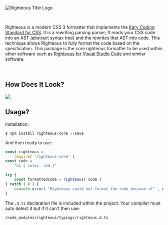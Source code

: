 
![Righteous Title Logo](https://user-images.githubusercontent.com/2157285/45636152-3031fb00-babc-11e8-92f9-e3ce93b1ca09.png)

<br>

Righteous is a modern CSS 3 formatter that implements the [Kary Coding Standard for CSS](https://coding.standards.kary.us/languages/css). It is a rewriting parsing parser; It reads your CSS code into an AST (abstract syntax tree) and the rewrites that AST into code. This technique allows Righteous to fully format the code based on the specification. This package is the core righteous formatter to be used within other software such as [Righteous for Visual Studio Code](https://marketplace.visualstudio.com/items?itemName=karyfoundation.righteous) and similar software.

<br>

## How Does It Look?
![](https://user-images.githubusercontent.com/2157285/45636305-9b7bcd00-babc-11e8-87f6-5e1b1a4d7088.png)


## Usage?

Installation:

```shell
$ npm install righteous-core --save
```

And then ready to use:

```javascript
const righteous =
    require( 'righteous-core' )
const code =
    "h1 { color: red }"

try {
    const formattedCode = righteous( code )
} catch ( e ) {
    console.error( "Righteous could not format the code because of" , e )
}
```

The `.d.ts` declaration file is included within the project. Your compiler must auto detect it but if it can't then use:

```
/node_modules/righteous/typings/righteous.d.ts
```
